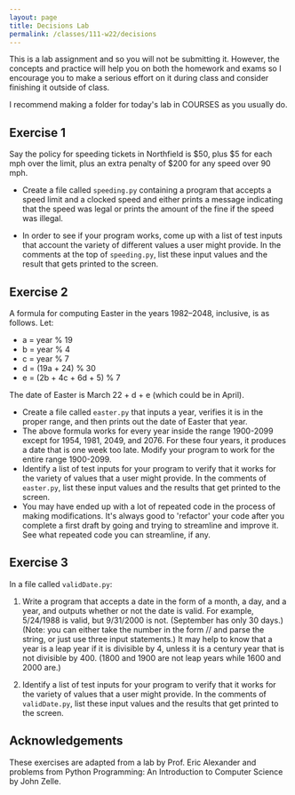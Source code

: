 ```yaml
---
layout: page
title: Decisions Lab 
permalink: /classes/111-w22/decisions
---
```


This is a lab assignment and so you will not be submitting it.
However, the concepts and practice will help you on both the homework and exams so I encourage you to make a serious effort on it during class and consider finishing it outside of class.

I recommend making a folder for today's lab in COURSES as you usually do.

## Exercise 1

Say the policy for speeding tickets in Northfield is $50, plus $5 for each mph over the limit, plus an extra penalty of $200 for any speed over 90 mph.

* Create a file called `speeding.py` containing a program that accepts a speed limit and a clocked speed and either prints a message indicating that the speed was legal or prints the amount of the fine if the speed was illegal.

* In order to see if your program works, come up with a list of test inputs that account the variety of different values a user might provide. In the comments at the top of `speeding.py`, list these input values and the result that gets printed to the screen.


## Exercise 2
A formula for computing Easter in the years 1982–2048, inclusive, is as follows. Let:

* a = year % 19
* b = year % 4
* c = year % 7
* d = (19a + 24) % 30
* e = (2b + 4c + 6d + 5) % 7

The date of Easter is March 22 + d + e (which could be in April).

* Create a file called `easter.py` that inputs a year, verifies it is in the proper range, and then prints out the date of Easter that year.
* The above formula works for every year inside the range 1900-2099 except for 1954, 1981, 2049, and 2076. For these four years, it produces a date that is one week too late. Modify your program to work for the entire range 1900-2099.
* Identify a list of test inputs for your program to verify that it works for the variety of values that a user might provide. In the comments of `easter.py`, list these input values and the results that get printed to the screen.
* You may have ended up with a lot of repeated code in the process of making modifications. It's always good to 'refactor' your code after you complete a first draft by going and trying to streamline and improve it. See what repeated code you can streamline, if any.

## Exercise 3
In a file called `validDate.py`:

1. Write a program that accepts a date in the form of a month, a day, and a year, and outputs whether or not the date is valid. For example, 5/24/1988 is valid, but 9/31/2000 is not. (September has only 30 days.)
(Note: you can either take the number in the form <month>/<day>/<year> and parse the string, or just use three input statements.)
It may help to know that a year is a leap year if it is divisible by 4, unless it is a century year that is not divisible by 400. (1800 and 1900 are not leap years while 1600 and 2000 are.)

2. Identify a list of test inputs for your program to verify that it works for the variety of values that a user might provide. In the comments of `validDate.py`, list these input values and the results that get printed to the screen.

## Acknowledgements
These exercises are adapted from a lab by Prof. Eric Alexander and problems from Python Programming: An Introduction to Computer Science by John Zelle.